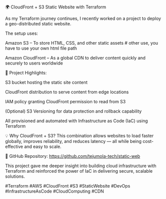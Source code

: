 🌍 CloudFront + S3 Static Website with Terraform

As my Terraform journey continues, I recently worked on a project to deploy a geo-distributed static website.

The setup uses:

Amazon S3 – To store HTML, CSS, and other static assets   # other use, you have to use your own html file path 

Amazon CloudFront – As a global CDN to deliver content quickly and securely to users worldwide

🔧 Project Highlights:

S3 bucket hosting the static site content

CloudFront distribution to serve content from edge locations

IAM policy granting CloudFront permission to read from S3

(Optional) S3 Versioning for data protection and rollback capability

All provisioned and automated with Infrastructure as Code (IaC) using Terraform

💡 Why CloudFront + S3?
This combination allows websites to load faster globally, improves reliability, and reduces latency — all while being cost-effective and easy to scale.

📂 GitHub Repository:
https://github.com/tejumola-tech/static-web

This project gave me deeper insight into building cloud infrastructure with Terraform and reinforced the power of IaC in delivering secure, scalable solutions.

#Terraform #AWS #CloudFront #S3 #StaticWebsite #DevOps #InfrastructureAsCode #CloudComputing #CDN
